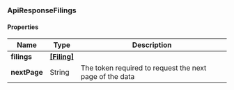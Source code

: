 
[//]: # (CLASS:ApiResponseFilings)

[//]: # (KIND:object)

### ApiResponseFilings

#### Properties

[//]: # (START_DEFINITION)

Name | Type | Description
------------ | ------------- | -------------
**filings** | [**[Filing]**](Filing.md) |  &nbsp;
**nextPage** | String | The token required to request the next page of the data &nbsp;

[//]: # (END_DEFINITION)


[//]: # (CONTAINED_CLASS:Filing)






